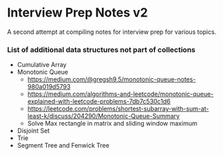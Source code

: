 # Interview Prep Notes v2

A second attempt at compiling notes for interview prep for various topics.


### List of additional data structures not part of collections

- Cumulative Array
- Monotonic Queue
  - https://medium.com/@gregsh9.5/monotonic-queue-notes-980a019d5793 
  - https://medium.com/algorithms-and-leetcode/monotonic-queue-explained-with-leetcode-problems-7db7c530c1d6
  - https://leetcode.com/problems/shortest-subarray-with-sum-at-least-k/discuss/204290/Monotonic-Queue-Summary
  - Solve Max rectangle in matrix and sliding window maximum
- Disjoint Set
- Trie
- Segment Tree and Fenwick Tree
